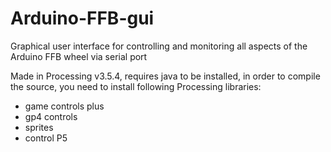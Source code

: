 # Arduino-FFB-gui
Graphical user interface for controlling and monitoring all aspects of the Arduino FFB wheel via serial port

Made in Processing v3.5.4, requires java to be installed, in order to compile the source, you need to install following Processing libraries:
- game controls plus
- gp4 controls
- sprites
- control P5
